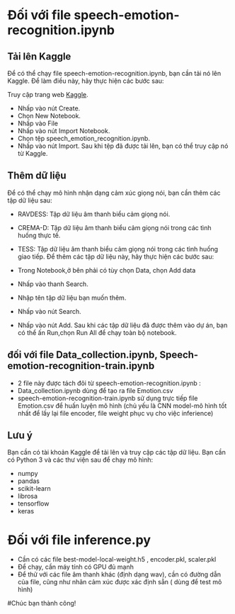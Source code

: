 
# Đối với file speech-emotion-recognition.ipynb
## Tải lên Kaggle
Để có thể chạy file speech-emotion-recognition.ipynb, bạn cần tải nó lên Kaggle. Để làm điều này, hãy thực hiện các bước sau:

Truy cập trang web [Kaggle](https://www.kaggle.com/).
-  Nhấp vào nút Create.
-  Chọn New Notebook.
-  Nhấp vào File
-  Nhấp vào nút Import Notebook.
-  Chọn tệp speech_emotion_recognition.ipynb.
-  Nhấp vào nút Import.
Sau khi tệp đã được tải lên, bạn có thể truy cập nó từ Kaggle.

## Thêm dữ liệu

Để có thể chạy mô hình nhận dạng cảm xúc giọng nói, bạn cần thêm các tập dữ liệu sau:

-  RAVDESS: Tập dữ liệu âm thanh biểu cảm giọng nói.
-  CREMA-D: Tập dữ liệu âm thanh biểu cảm giọng nói trong các tình huống thực tế.
-  TESS: Tập dữ liệu âm thanh biểu cảm giọng nói trong các tình huống giao tiếp.
Để thêm các tập dữ liệu này, hãy thực hiện các bước sau:

-  Trong Notebook,ở bên phải có tùy chọn Data, chọn Add data
-  Nhấp vào thanh Search.
-  Nhập tên tập dữ liệu bạn muốn thêm.
-  Nhấp vào nút Search.
-  Nhấp vào nút Add.
Sau khi các tập dữ liệu đã được thêm vào dự án, bạn có thể ấn Run,chọn Run All để chạy toàn bộ notebook.

## đối với file Data_collection.ipynb, Speech-emotion-recognition-train.ipynb
-  2 file này được tách đôi từ speech-emotion-recognition.ipynb :
-    Data_collection.ipynb dùng để tạo ra file Emotion.csv
-    speech-emotion-recognition-train.ipynb sử dụng trực tiếp file Emotion.csv để huấn luyện mô hình
   (chủ yếu là CNN model-mô hình tốt nhất để lấy lại file encoder, file weight phục vụ cho việc inferience)

## Lưu ý

Bạn cần có tài khoản Kaggle để tải lên và truy cập các tập dữ liệu.
Bạn cần có Python 3 và các thư viện sau để chạy mô hình:
-  numpy
-  pandas
-  scikit-learn
-  librosa
-  tensorflow
-  keras

# Đối với file inference.py
- Cần có các file best-model-local-weight.h5 , encoder.pkl, scaler.pkl
- Để chạy, cần máy tính có GPU đủ mạnh
- Để thử với các file âm thanh khác (định dạng wav), cần có đường dẫn của file, cũng như nhãn cảm xúc được xác định sẵn ( dùng để test mô hình)


#Chúc bạn thành công!
